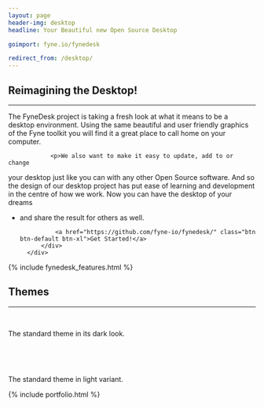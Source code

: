 ```yaml
---
layout: page
header-img: desktop
headline: Your Beautiful new Open Source Desktop

goimport: fyne.io/fynedesk

redirect_from: /desktop/
---
```


<script>location='https://fyshos.com/desktop/'</script>

<section class="bg-primary" id="about">
    <div class="container">
        <div class="row">
            <div class="col-lg-8 col-lg-offset-2 text-center">
                <h2 class="section-heading">Reimagining the Desktop!</h2>
                <hr class="light">
		<p>The FyneDesk project is taking a fresh look
at what it means to be a desktop environment. Using the same beautiful and user
friendly graphics of the Fyne toolkit you will find it a great place to call 
home on your computer.</p>

                <p>We also want to make it easy to update, add to or change
your desktop just like you can with any other Open Source software. And so
the design of our desktop project has put ease of learning and development
in the centre of how we work. Now you can have the desktop of your dreams
- and share the result for others as well.</p>

                <a href="https://github.com/fyne-io/fynedesk/" class="btn btn-default btn-xl">Get Started!</a>
            </div>
        </div>
    </div>
</section>

{% include fynedesk_features.html %}

<section class="bg-primary" id="screenshot">
    <div class="container">
        <div class="row">
            <div class="col-lg-12 text-center">
                <h2 class="section-heading">Themes</h2>
                <hr class="light">
                <img src="https://github.com/fyne-io/fynedesk/raw/master/desktop-dark-current.png" alt="" />
				<p class="caption light"><br />The standard theme in its dark look.</p>
				<p>&nbsp;</p>
                <img src="https://github.com/fyne-io/fynedesk/raw/master/desktop-light-current.png" alt="" />
				<p class="caption light"><br />The standard theme in light variant.</p>
            </div>
        </div>
    </div>
</section>

{% include portfolio.html %}
